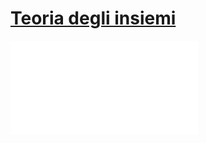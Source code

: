 # [Teoria degli insiemi](Teoria%20degli%20insiemi.md)

![Indice skipped](Teoria%20degli%20insiemi.md#Indice%20skipped)